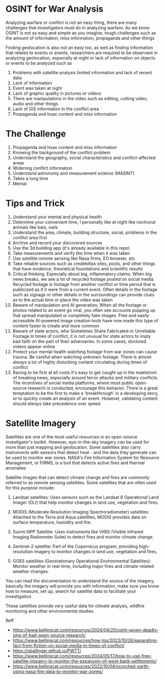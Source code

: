 # OSINT for War Analysis 

Analyzing warfare or conflict is not an easy thing, there are many challenges that investigators must do in analyzing warfare. As we know OSINT is not as easy and simple as you imagine, tough challenges such as the amount of information, miss information, propaganda and other things

Finding geolocation is also not an easy too, as well as finding information that relates to events or events, researchers are required to be observant in analyzing geolocation, especially at night or lack of information on objects or events to be analyzed such as

1. Problems with satellite analysis limited information and lack of recent data 
2. Lack of information 
3. Event was taken at night 
4. Lack of graphic quality in pictures or videos 
5. There are manipulations in the video such as editing, cutting video, audio and other things 
6. Lack of GIS information in the conflict area 
7. Propaganda and hoax content and miss information

# The Challenge 

1. Propaganda and hoax content and miss information 
2. Knowing the background of the conflict problem
3. Understand the geography, social characteristics and conflict-affected areas
4. Widening conflict information
5. Understand astronomy and measurement science (MASINT)
6. Takes a long time
7. Mental 

# Tips and Trick 

1. Understand your mental and physical health
2. Determine your convenient time, I personally like at night like noctrunal animals like bats, owls
3. Understand the area, climate, building structure, social, problems in the conflict area first
4. Archive and record your discovered sources
5. Use the 3d buliding app (it's already available in this repo)
6. Take measurements and verify the time when it was taken
7. Use satellite remote sensing like Nasa firms, EO browser, etc 
8. Take reliable sources such as credebitlas sites, posts, and other things that have evidence, theoretical foundations and scientific results
9. Critical thinking. Especially about big, inflammatory claims. When big news breaks, we see a lot of recycled footage posted on social media. Recycled footage is footage from another conflict or time period that is publicized as if it were from a current event. Often details in the footage such as signage or other details in the surroundings can provide clues as to the actual time or place the video was taken
10. Beware of manipulation and AI generation, When all the footage or photos related to an event go viral, you often see accounts popping up that spread manipulated or completely fake images. Free and easily accessible AI-powered image creation tools have now made this type of content faster to create and more common
11. Beware of state actors, who Sometimes Share Fabricated or Unreliable Footage In times of conflict, it is not unusual for state actors to imply bad faith on the part of their adversaries. In some cases, doctored videos appear online
12. Protect your mental health watching footage from war zones can cause trauma. Be careful when watching unknown footage. There is almost always a lot of highly disturbing content circulating during times of conflict
13. Racing to be first at all costs it's easy to get caught up in the maelstrom of breaking news, especially around terror attacks and military conflicts. The incentives of social media platforms, where most public open-source research is conducted, encourage this behavior. There is a great temptation to be the first to make a 'breakthrough' in a developing story, or to quickly create an analysis of an event. However, validating content should always take precedence over speed

# Satellite Imagery 

Satellites are one of the most useful resources in an open-source investigator's toolkit. However, eye-in-the-sky imagery can be used for more than just mapping and geolocation. Some satellites also carry instruments with sensors that detect heat - and the data they generate can be used to monitor war zones. NASA's Fire Information System for Resource Management, or FIRMS, is a tool that detects active fires and thermal anomalies

Satellite images that can detect climate change and fires are commonly referred to as remote sensing satellites. Some satellites that are often used for this purpose include:

1. Landsat satellites: Uses sensors such as the Landsat 8 Operational Land Imager (OLI) that help monitor changes in land use, vegetation and fires.

2. MODIS (Moderate Resolution Imaging Spectroradiometer) satellites: Attached to the Terra and Aqua satellites, MODIS provides data on surface temperature, humidity and fire.

3. Suomi NPP Satellite: Uses instruments like VIIRS (Visible Infrared Imaging Radiometer Suite) to detect fires and monitor climate change.

4. Sentinel-2 satellite: Part of the Copernicus program, providing high-resolution imagery to monitor changes in land use, vegetation and fires.

5. GOES satellites (Geostationary Operational Environmental Satellites): Monitor weather in real-time, including major fires and climate-related weather changes.

You can read the documentation to understand the source of the imagery, basically the imagery will provide you with information, make sure you know how to measure, set up, search for satellite data to facilitate your investigation

These satellites provide very useful data for climate analysis, wildfire monitoring and other environmental studies.

Reff

- https://www.bellingcat.com/resources/2024/04/25/oshit-seven-deadly-sins-of-bad-open-source-research/
- https://www.bellingcat.com/resources/how-tos/2023/10/26/separating-fact-from-fiction-on-social-media-in-times-of-conflict/
- https://oballinger.github.io/PWTT/ 
- https://www.bellingcat.com/resources/2024/05/17/how-to-use-free-satellite-imagery-to-monitor-the-expansion-of-west-bank-settlements/
- https://www.bellingcat.com/resources/2022/10/04/scorched-earth-using-nasa-fire-data-to-monitor-war-zones/ 